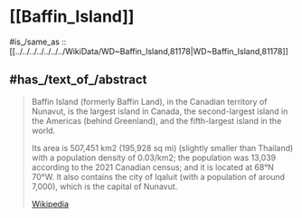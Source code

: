 
# [[Baffin_Island]] 

#is_/same_as :: [[../../../../../../../WikiData/WD~Baffin_Island,81178|WD~Baffin_Island,81178]] 


## #has_/text_of_/abstract 

> Baffin Island (formerly Baffin Land), in the Canadian territory of Nunavut, 
> is the largest island in Canada, the second-largest island in the Americas (behind Greenland), 
> and the fifth-largest island in the world. 
> 
> Its area is 507,451 km2 (195,928 sq mi) (slightly smaller than Thailand) 
> with a population density of 0.03/km2; 
> the population was 13,039 according to the 2021 Canadian census; 
> and it is located at 68°N 70°W. 
> It also contains the city of Iqaluit (with a population of around 7,000), which is the capital of Nunavut.
>
> [Wikipedia](https://en.wikipedia.org/wiki/Baffin%20Island) 


